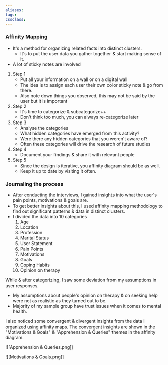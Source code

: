 ```yaml
---
aliases:
tags:
cssclass: 
---
```


### Affinity Mapping
- It's a method for organizing related facts into distinct clusters.
	- It's to put the user data you gather together & start making sense of it.
- A lot of sticky notes are involved
1. Step 1
	- Put all your information on a wall or on a digital wall
	- The idea is to assign each user their own color sticky note & go from there.
	- Also note down things you observed, this may not be said by the user but it is important
2. Step 2
	- It's time to categorize & subcategorize++
	- Don't think too much, you can always re-categorize later
3. Step 3
	- Analyse the categories
	- What hidden categories have emerged from this activity?
	- Were there any hidden categories that you weren't aware of?
	- Often these categories will drive the research of future studies
4. Step 4
	- Document your findings & share it with relevant people
5. Step 5
	- Since the design is iterative, you affinity diagram should be as well.
	- Keep it up to date by visiting it often.

### Journaling the process
- After conducting the interviews, I gained insights into what the user's pain points, motivations & goals are. 
- To get better insights about this, I used affinity mapping methodology to find out significant patterns & data in distinct clusters.
- I divided the data into 10 categories
	1. Age
	2. Location
	3. Profession
	4. Marital Status
	5. User Statement
	6. Pain Points
	7. Motivations
	8. Goals
	9. Coping Habits
	10. Opinion on therapy

While & after categorizing, I saw some deviation from my assumptions in user responses.
- My assumptions about people's opinion on therapy & on seeking help were not as realistic as they turned out to be.
- Majority of my sample group have trust issues when it comes to mental health.

I also noticed some convergent & divergent insights from the data I organized using affinity maps.
The convergent insights are shown in the "Motivations & Goals" & "Apprehension & Queries" themes in the affinity diagram.

![[Apprehension & Queries.png]]



![[Motivations & Goals.png]]


